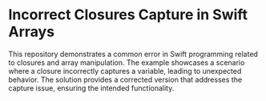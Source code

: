 # Incorrect Closures Capture in Swift Arrays

This repository demonstrates a common error in Swift programming related to closures and array manipulation.  The example showcases a scenario where a closure incorrectly captures a variable, leading to unexpected behavior.  The solution provides a corrected version that addresses the capture issue, ensuring the intended functionality.